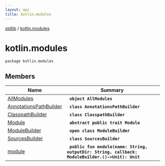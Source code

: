 ```yaml
---
layout: api
title: kotlin.modules
---
```

[stdlib](../index.md) / [kotlin.modules](index.md)

# kotlin.modules

```
package kotlin.modules
```

## Members

| Name | Summary |
|------|---------|
|[AllModules](AllModules/index.md)|&nbsp;&nbsp;**`object AllModules`**<br>|
|[AnnotationsPathBuilder](AnnotationsPathBuilder/index.md)|&nbsp;&nbsp;**`class AnnotationsPathBuilder`**<br>|
|[ClasspathBuilder](ClasspathBuilder/index.md)|&nbsp;&nbsp;**`class ClasspathBuilder`**<br>|
|[Module](Module/index.md)|&nbsp;&nbsp;**`abstract public trait Module`**<br>|
|[ModuleBuilder](ModuleBuilder/index.md)|&nbsp;&nbsp;**`open class ModuleBuilder`**<br>|
|[SourcesBuilder](SourcesBuilder/index.md)|&nbsp;&nbsp;**`class SourcesBuilder`**<br>|
|[module](module.md)|&nbsp;&nbsp;**`public fun module(name: String, outputDir: String, callback: ModuleBuilder.()->Unit): Unit`**<br>|
